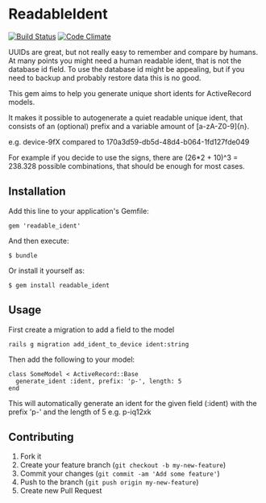 # ReadableIdent

[![Build Status](https://travis-ci.org/mschewe/readable_ident.png?branch=master)](https://travis-ci.org/mschewe/readable_ident) [![Code Climate](https://codeclimate.com/github/mschewe/readable_ident.png)](https://codeclimate.com/github/mschewe/readable_ident)

UUIDs are great, but not really easy to remember and compare by humans.
At many points you might need a human readable ident, that is not the database id field.
To use the database id might be appealing, but if you need to backup and probably restore data this is no good.

This gem aims to help you generate unique short idents for ActiveRecord models.

It makes it possible to autogenerate a quiet readable unique ident, that consists of an (optional) prefix and a variable amount of [a-zA-Z0-9]{n}.

e.g. device-9fX compared to 170a3d59-db5d-48d4-b064-1fd127fde049

For example if you decide to use the signs, there are (26*2 + 10)^3 = 238.328 possible combinations, that should be enough for most cases.


## Installation

Add this line to your application's Gemfile:

    gem 'readable_ident'

And then execute:

    $ bundle

Or install it yourself as:

    $ gem install readable_ident

## Usage

First create a migration to add a field to the model

```rails g migration add_ident_to_device ident:string```

Then add the following to your model:

```
class SomeModel < ActiveRecord::Base
  generate_ident :ident, prefix: 'p-', length: 5
end
```

This will automatically generate an ident for the given field (:ident) with the prefix 'p-' and the length of 5 e.g. p-iq12xk


## Contributing

1. Fork it
2. Create your feature branch (`git checkout -b my-new-feature`)
3. Commit your changes (`git commit -am 'Add some feature'`)
4. Push to the branch (`git push origin my-new-feature`)
5. Create new Pull Request
